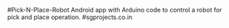 #Pick-N-Place-Robot
Android app with Arduino code to control a robot for pick and place operation.
#sgprojects.co.in
